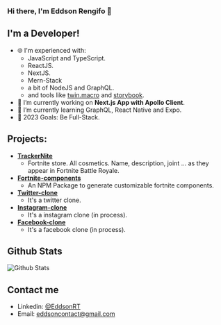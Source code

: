 ### Hi there, I'm Eddson Rengifo 👋

## I'm a Developer!

-   🌐 I'm experienced with:
    -   JavaScript and TypeScript.
    -   ReactJS.
    -   NextJS.
    -   Mern-Stack
    -   a bit of NodeJS and GraphQL.
    -   and tools like [twin.macro](https://github.com/ben-rogerson/twin.macro) and [storybook](https://storybook.js.org).
-   🔭 I’m currently working on **Next.js App with Apollo Client**.
-   🌱 I’m currently learning GraphQL, React Native and Expo.
-   🥅 2023 Goals: Be Full-Stack.

## Projects:

-   **[TrackerNite](https://trackernite.com/)**
    -   Fortnite store. All cosmetics. Name, description, joint ... as they appear in Fortnite Battle Royale.
-   **[Fortnite-components](https://www.npmjs.com/package/fortnite-components)**
    -   An NPM Package to generate customizable fortnite components.
-   **[Twitter-clone](https://twitter-cloned.vercel.app/)**
    -   It's a twitter clone.
-   **[Instagram-clone](https://lnstagram-clone.vercel.app/)**
    -   It's a instagram clone (in process).
-   **[Facebook-clone](https://fazebook-clone.vercel.app/)**
    -   It's a facebook clone (in process).

## Github Stats

<img src="https://github-readme-stats.vercel.app/api?username=eddsonrengifo&show_icons=true&theme=light&count_private=true" alt="Github Stats"/>

## Contact me

-   Linkedin: [@EddsonRT](https://www.linkedin.com/in/eddsonrt)
-   Email: eddsoncontact@gmail.com
